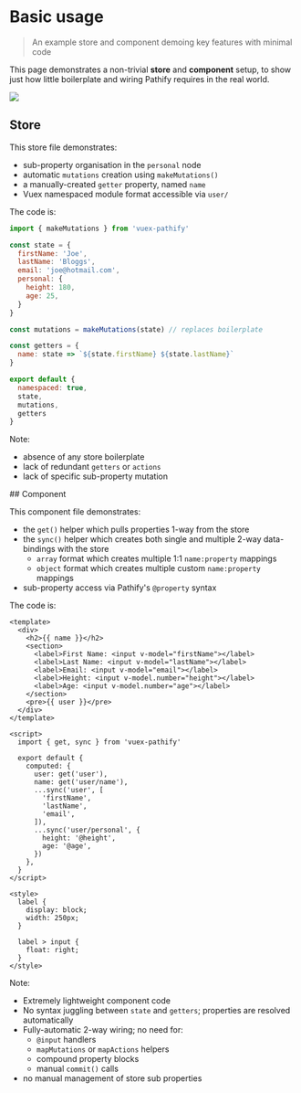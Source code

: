 # Basic usage

> An example store and component demoing key features with minimal code

This page demonstrates a non-trivial **store** and **component** setup, to show just how little boilerplate and wiring Pathify requires in the real world.


<img class="indent" src="https://user-images.githubusercontent.com/132681/37315467-d3ab093e-2651-11e8-9603-7b908bebaf0f.png">

## Store

This store file demonstrates:

- sub-property organisation in the `personal` node
- automatic `mutations` creation using `makeMutations()`
- a manually-created `getter` property, named `name`
- Vuex namespaced module format accessible via `user/`

The code is:

```js
import { makeMutations } from 'vuex-pathify'

const state = {
  firstName: 'Joe',
  lastName: 'Bloggs',
  email: 'joe@hotmail.com',
  personal: {
    height: 180,
    age: 25,
  }
}

const mutations = makeMutations(state) // replaces boilerplate

const getters = {
  name: state => `${state.firstName} ${state.lastName}`
}

export default {
  namespaced: true,
  state,
  mutations,
  getters
}
```

Note:

- absence of any store boilerplate
- lack of redundant `getters` or `actions`
- lack of specific sub-property mutation 

## Component

This component file demonstrates:

- the `get()` helper which pulls properties 1-way from the store
- the `sync()` helper which creates both single and multiple 2-way data-bindings with the store
    - `array` format which creates multiple 1:1 `name:property` mappings 
    - `object` format which creates multiple custom `name:property` mappings 
- sub-property access via Pathify's `@property` syntax

The code is:

```vue
<template>
  <div>
    <h2>{{ name }}</h2>
    <section>
      <label>First Name: <input v-model="firstName"></label>
      <label>Last Name: <input v-model="lastName"></label>
      <label>Email: <input v-model="email"></label>
      <label>Height: <input v-model.number="height"></label>
      <label>Age: <input v-model.number="age"></label>
    </section>
    <pre>{{ user }}</pre>
  </div>
</template>

<script>
  import { get, sync } from 'vuex-pathify'

  export default {
    computed: {
      user: get('user'),
      name: get('user/name'),
      ...sync('user', [
        'firstName',
        'lastName',
        'email',
      ]),
      ...sync('user/personal', {
        height: '@height',
        age: '@age',
      })
    },
  }
</script>

<style>
  label {
    display: block;
    width: 250px;
  }

  label > input {
    float: right;
  }
</style>
```

Note:

- Extremely lightweight component code
- No syntax juggling between `state` and `getters`; properties are resolved automatically
- Fully-automatic 2-way wiring; no need for:
    - `@input` handlers
    - `mapMutations` or `mapActions` helpers
    - compound property blocks
    - manual `commit()` calls
- no manual management of store sub properties




